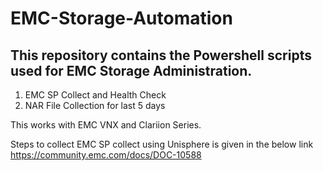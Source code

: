# EMC-Storage-Automation

## This repository contains the Powershell scripts used for EMC Storage Administration.

1.  EMC SP Collect and Health Check
2.  NAR File Collection for last 5 days

This works with EMC VNX and Clariion Series.

Steps to collect EMC SP collect using Unisphere is given in the below link <br /> https://community.emc.com/docs/DOC-10588
